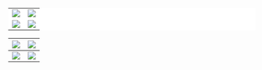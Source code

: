 <!-- ### Hi there 👋 -->


<!-- <img src="https://img.shields.io/badge/Docker-2CA5E0?style=for-the-badge&logo=docker&logoColor=white" /> <img src="https://img.shields.io/badge/kubernetes-326ce5.svg?&style=for-the-badge&logo=kubernetes&logoColor=white" /> -->

<table cellpadding="0" frame="none" rules="none" style="background: white; border: none">
  <tr style="background: white; border: none">
    <td style="background: white; border: none"><img align="center" src="https://github-profile-summary-cards.vercel.app/api/cards/profile-details?username=kelein&theme=github" /></td>
<!--     <td><img src="https://activity-graph.herokuapp.com/graph?username=kelein&theme=minimal" /></td> -->
    <td style="background: white; border: none"><img align="center" src="https://github-readme-streak-stats.herokuapp.com/?user=kelein" /></td>
  </tr>
  <tr style="background: white; border: none">
   <td style="background-color: white; border: none"><img align="center" src="https://github-readme-stats.vercel.app/api?username=kelein&count_private=true&show_icons=true&include_all_commits=true&hide=contribs&count_private=true&hide_rank=false" /></td>
    <td style="background-color: white; border: none"><img align="center" src="https://github-readme-stats.vercel.app/api/top-langs?username=kelein&layout=compact&langs_count=6" /></td>
<!--     <td><img src="http://github-profile-summary-cards.vercel.app/api/cards/repos-per-language?username=kelein&theme=default" /></td>   -->
  </tr>
</table>


<!--
**kelein/kelein** is a ✨ _special_ ✨ repository because its `README.md` (this file) appears on your GitHub profile.

Here are some ideas to get you started:

- 🔭 I’m currently working on ...
- 🌱 I’m currently learning ...
- 👯 I’m looking to collaborate on ...
- 🤔 I’m looking for help with ...
- 💬 Ask me about ...
- 📫 How to reach me: ...
- 😄 Pronouns: ...
- ⚡ Fun fact: ...
-->

| ![](https://github-profile-summary-cards.vercel.app/api/cards/profile-details?username=kelein&theme=github) | ![](https://github-readme-streak-stats.herokuapp.com/?user=kelein) |
|:-------|:-------|
| ![](https://github-readme-stats.vercel.app/api?username=kelein&count_private=true&show_icons=true&include_all_commits=true&hide=contribs&count_private=true&hide_rank=false) | ![](https://github-readme-stats.vercel.app/api/top-langs?username=kelein&layout=compact&langs_count=6) |
